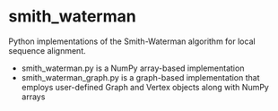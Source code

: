 # smith_waterman
Python implementations of the Smith-Waterman algorithm for local sequence alignment. 
- smith_waterman.py is a NumPy array-based implementation
- smith_waterman_graph.py is a graph-based implementation that employs user-defined Graph and Vertex objects along with NumPy arrays
